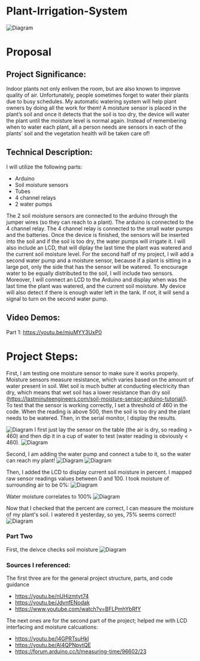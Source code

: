 # Plant-Irrigation-System
![Diagram](Plant.PNG)
# Proposal
## Project Significance:
Indoor plants not only enliven the room, but are also known to improve quality of air. Unfortunately, people sometimes forget to water their plants due 
to busy schedules. My automatic watering system will help plant owners by doing all the work for them! A moisture sensor is placed in the plant’s soil 
and once it detects that the soil is too dry, the device will water the plant until the moisture level is normal again. Instead of remembering when to 
water each plant, all a person needs are sensors in each of the plants’ soil and the vegetation health will be taken care of!

## Technical Description:
I will utilize the following parts:
* Arduino
* Soil moisture sensors
* Tubes
* 4 channel relays
* 2 water pumps

The 2 soil moisture sensors are connected to the arduino through the jumper wires (so they can reach to a plant). The arduino is connected to the 4 channel 
relay. The 4 channel relay is connected to the small water pumps and the batteries. Once the device is finished, the sensors will be inserted into the soil 
and if the soil is too dry, the water pumps will irrigate it. I will also include an LCD, that will diplay the last time the plant was watered and the current 
soil moisture level. For the second half of my project, I will add a second water pump and a moisture sensor, because if a plant is sitting in a large pot,
only the side that has the sensor will be watered. To encourage water to be equally distributed to the soil, I will include two sensors. Moreover, I will 
connect an LCD to the Arduino and display when was the last time the plant was watered, and the current soil moisture. My device will also detect if there is
enough water left in the tank. If not, it will send a signal to turn on the second water pump.

## Video Demos:
Part 1: https://youtu.be/mjuMYY3UxP0

# Project Steps:
First, I am testing one moisture sensor to make sure it works properly. 
Moisture sensors measure resistance, which varies based on the amount of water present in soil. Wet soil is much butter at conducting electricity than dry,
which means that wet soil has a lower resistance than dry soil (https://lastminuteengineers.com/soil-moisture-sensor-arduino-tutorial/). To test that the sensor is working correctly, I set a threshold of 460 in the code. When the reading is above 500, then the soil is too dry and the plant needs to be watered. Then, in the serial monitor, I display the results.

![Diagram](Moisture_Sensor.PNG)
I first just lay the sensor on the table (the air is dry, so reading > 460) and then dip it in a cup of water to test (water reading is obviously < 460).
![Diagram](Serial_Monitor_Reading.PNG)

Second, I am adding the water pump and connect a tube to it, so the water can reach my plant!
![Diagram](Irrigation_setup.PNG)
![Diagram](Setup_with_plant.PNG)

Then, I added the LCD to display current soil moisture in percent. I mapped raw sensor readings values between 0 and 100. I took moisture of surrounding air to be 0%:
![Diagram](Moisture_1_percent.PNG)

Water moisture correlates to 100%
![Diagram](Moisture_100_Percent.PNG)

Now that I checked that the percent are correct, I can measure the moisture of my plant's soil. I watered it yesterday, so yes, 75% seems correct!
![Diagram](Plant_moisure_reading.PNG)

### Part Two
First, the deivce checks soil moisture
![Diagram](Images/II_Moisture.PNG)

### Sources I referenced:
The first three are for the general project structure, parts, and code guidance
* https://youtu.be/nUHizmtyt74 
* https://youtu.be/JdvnfENodak
* https://www.youtube.com/watch?v=BFLPmhYbRfY 

The next ones are for the second part of the project; helped me with LCD interfacing and moisture calcuations:
* https://youtu.be/l4GPRTsuHkI
* https://youtu.be/Al4QPNpvtQE
* https://forum.arduino.cc/t/measuring-time/96602/23 




















































































